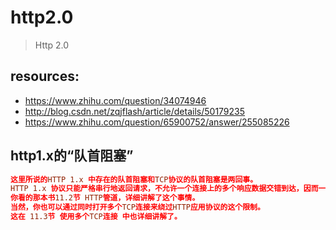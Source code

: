 # http2.0
> Http 2.0

## resources:
+ https://www.zhihu.com/question/34074946
+ http://blog.csdn.net/zqjflash/article/details/50179235
+ https://www.zhihu.com/question/65900752/answer/255085226


## http1.x的“队首阻塞”
```conf
这里所说的HTTP 1.x 中存在的队首阻塞和TCP协议的队首阻塞是两回事。
HTTP 1.x 协议只能严格串行地返回请求，不允许一个连接上的多个响应数据交错到达，因而一个响应必须完全返回后，下一个响应才会开始传输。
你看的那本书11.2节 HTTP管道，详细讲解了这个事情。
当然，你也可以通过同时打开多个TCP连接来绕过HTTP应用协议的这个限制。
这在 11.3节 使用多个TCP连接 中也详细讲解了。
```